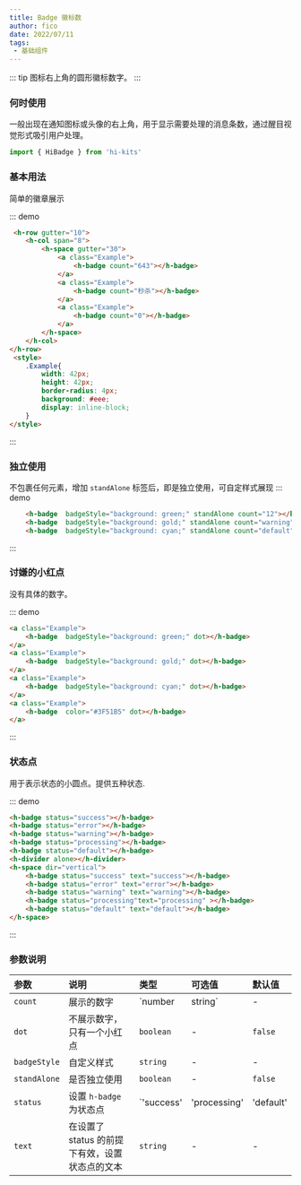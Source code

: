 ```yaml
---
title: Badge 徽标数
author: fico
date: 2022/07/11
tags:
 - 基础组件
---
```

::: tip
图标右上角的圆形徽标数字。
:::
### 何时使用
一般出现在通知图标或头像的右上角，用于显示需要处理的消息条数，通过醒目视觉形式吸引用户处理。
```ts
import { HiBadge } from 'hi-kits'
```

### 基本用法

简单的徽章展示

::: demo
```html
 <h-row gutter="10">
    <h-col span="8">
        <h-space gutter="30">
            <a class="Example">
                <h-badge count="643"></h-badge>
            </a>
            <a class="Example">
                <h-badge count="秒杀"></h-badge>
            </a>
            <a class="Example">
                <h-badge count="0"></h-badge>
            </a>
        </h-space>      
    </h-col>
</h-row>
 <style>
    .Example{
        width: 42px;
        height: 42px;
        border-radius: 4px;
        background: #eee;
        display: inline-block;
    }
</style>

```
:::

### 独立使用
不包裹任何元素，增加 `standAlone` 标签后，即是独立使用，可自定样式展现
::: demo
```html
    <h-badge  badgeStyle="background: green;" standAlone count="12"></h-badge>
    <h-badge  badgeStyle="background: gold;" standAlone count="warning"></h-badge>
    <h-badge  badgeStyle="background: cyan;" standAlone count="default"></h-badge>

```
:::

### 讨嫌的小红点
没有具体的数字。

::: demo
```html
<a class="Example">
    <h-badge  badgeStyle="background: green;" dot></h-badge>
</a>
<a class="Example">
    <h-badge  badgeStyle="background: gold;" dot></h-badge>
</a>
<a class="Example">
    <h-badge  badgeStyle="background: cyan;" dot></h-badge>
</a>
<a class="Example">
    <h-badge  color="#3F51B5" dot></h-badge>
</a>
```
:::
### 状态点
用于表示状态的小圆点。提供五种状态.

::: demo
```html
<h-badge status="success"></h-badge>
<h-badge status="error"></h-badge>
<h-badge status="warning"></h-badge>
<h-badge status="processing"></h-badge>
<h-badge status="default"></h-badge>
<h-divider alone></h-divider>
<h-space dir="vertical">
    <h-badge status="success" text="success"></h-badge>
    <h-badge status="error" text="error"></h-badge>
    <h-badge status="warning" text="warning"></h-badge>
    <h-badge status="processing"text="processing" ></h-badge>
    <h-badge status="default" text="default"></h-badge>
</h-space>

```
:::

### 参数说明

|参数|说明|类型|可选值|默认值
|:--|:--|:--|:-----|:---
| `count`| 展示的数字 |  `number | string` | - | -
| `dot`| 不展示数字，只有一个小红点	 |  `boolean` | - | `false`
| `badgeStyle`| 自定义样式|  `string` | - | -
| `standAlone`| 是否独立使用	|  `boolean` | - | `false`
| `status`| 设置 `h-badge` 为状态点	|  `'success' | 'processing' | 'default' | 'error' | 'warning'	` | - | -
| `text`| 在设置了status 的前提下有效，设置状态点的文本	|  `string` | - | -
